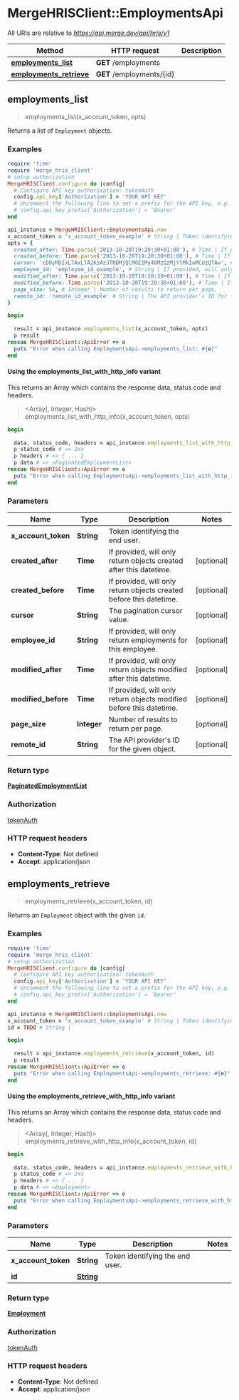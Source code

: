 # MergeHRISClient::EmploymentsApi

All URIs are relative to *https://api.merge.dev/api/hris/v1*

| Method | HTTP request | Description |
| ------ | ------------ | ----------- |
| [**employments_list**](EmploymentsApi.md#employments_list) | **GET** /employments |  |
| [**employments_retrieve**](EmploymentsApi.md#employments_retrieve) | **GET** /employments/{id} |  |


## employments_list

> <PaginatedEmploymentList> employments_list(x_account_token, opts)



Returns a list of `Employment` objects.

### Examples

```ruby
require 'time'
require 'merge_hris_client'
# setup authorization
MergeHRISClient.configure do |config|
  # Configure API key authorization: tokenAuth
  config.api_key['Authorization'] = 'YOUR API KEY'
  # Uncomment the following line to set a prefix for the API key, e.g. 'Bearer' (defaults to nil)
  # config.api_key_prefix['Authorization'] = 'Bearer'
end

api_instance = MergeHRISClient::EmploymentsApi.new
x_account_token = 'x_account_token_example' # String | Token identifying the end user.
opts = {
  created_after: Time.parse('2013-10-20T19:20:30+01:00'), # Time | If provided, will only return objects created after this datetime.
  created_before: Time.parse('2013-10-20T19:20:30+01:00'), # Time | If provided, will only return objects created before this datetime.
  cursor: 'cD0yMDIxLTAxLTA2KzAzJTNBMjQlM0E1My40MzQzMjYlMkIwMCUzQTAw', # String | The pagination cursor value.
  employee_id: 'employee_id_example', # String | If provided, will only return employments for this employee.
  modified_after: Time.parse('2013-10-20T19:20:30+01:00'), # Time | If provided, will only return objects modified after this datetime.
  modified_before: Time.parse('2013-10-20T19:20:30+01:00'), # Time | If provided, will only return objects modified before this datetime.
  page_size: 56, # Integer | Number of results to return per page.
  remote_id: 'remote_id_example' # String | The API provider's ID for the given object.
}

begin
  
  result = api_instance.employments_list(x_account_token, opts)
  p result
rescue MergeHRISClient::ApiError => e
  puts "Error when calling EmploymentsApi->employments_list: #{e}"
end
```

#### Using the employments_list_with_http_info variant

This returns an Array which contains the response data, status code and headers.

> <Array(<PaginatedEmploymentList>, Integer, Hash)> employments_list_with_http_info(x_account_token, opts)

```ruby
begin
  
  data, status_code, headers = api_instance.employments_list_with_http_info(x_account_token, opts)
  p status_code # => 2xx
  p headers # => { ... }
  p data # => <PaginatedEmploymentList>
rescue MergeHRISClient::ApiError => e
  puts "Error when calling EmploymentsApi->employments_list_with_http_info: #{e}"
end
```

### Parameters

| Name | Type | Description | Notes |
| ---- | ---- | ----------- | ----- |
| **x_account_token** | **String** | Token identifying the end user. |  |
| **created_after** | **Time** | If provided, will only return objects created after this datetime. | [optional] |
| **created_before** | **Time** | If provided, will only return objects created before this datetime. | [optional] |
| **cursor** | **String** | The pagination cursor value. | [optional] |
| **employee_id** | **String** | If provided, will only return employments for this employee. | [optional] |
| **modified_after** | **Time** | If provided, will only return objects modified after this datetime. | [optional] |
| **modified_before** | **Time** | If provided, will only return objects modified before this datetime. | [optional] |
| **page_size** | **Integer** | Number of results to return per page. | [optional] |
| **remote_id** | **String** | The API provider&#39;s ID for the given object. | [optional] |

### Return type

[**PaginatedEmploymentList**](PaginatedEmploymentList.md)

### Authorization

[tokenAuth](../README.md#tokenAuth)

### HTTP request headers

- **Content-Type**: Not defined
- **Accept**: application/json


## employments_retrieve

> <Employment> employments_retrieve(x_account_token, id)



Returns an `Employment` object with the given `id`.

### Examples

```ruby
require 'time'
require 'merge_hris_client'
# setup authorization
MergeHRISClient.configure do |config|
  # Configure API key authorization: tokenAuth
  config.api_key['Authorization'] = 'YOUR API KEY'
  # Uncomment the following line to set a prefix for the API key, e.g. 'Bearer' (defaults to nil)
  # config.api_key_prefix['Authorization'] = 'Bearer'
end

api_instance = MergeHRISClient::EmploymentsApi.new
x_account_token = 'x_account_token_example' # String | Token identifying the end user.
id = TODO # String | 

begin
  
  result = api_instance.employments_retrieve(x_account_token, id)
  p result
rescue MergeHRISClient::ApiError => e
  puts "Error when calling EmploymentsApi->employments_retrieve: #{e}"
end
```

#### Using the employments_retrieve_with_http_info variant

This returns an Array which contains the response data, status code and headers.

> <Array(<Employment>, Integer, Hash)> employments_retrieve_with_http_info(x_account_token, id)

```ruby
begin
  
  data, status_code, headers = api_instance.employments_retrieve_with_http_info(x_account_token, id)
  p status_code # => 2xx
  p headers # => { ... }
  p data # => <Employment>
rescue MergeHRISClient::ApiError => e
  puts "Error when calling EmploymentsApi->employments_retrieve_with_http_info: #{e}"
end
```

### Parameters

| Name | Type | Description | Notes |
| ---- | ---- | ----------- | ----- |
| **x_account_token** | **String** | Token identifying the end user. |  |
| **id** | [**String**](.md) |  |  |

### Return type

[**Employment**](Employment.md)

### Authorization

[tokenAuth](../README.md#tokenAuth)

### HTTP request headers

- **Content-Type**: Not defined
- **Accept**: application/json

